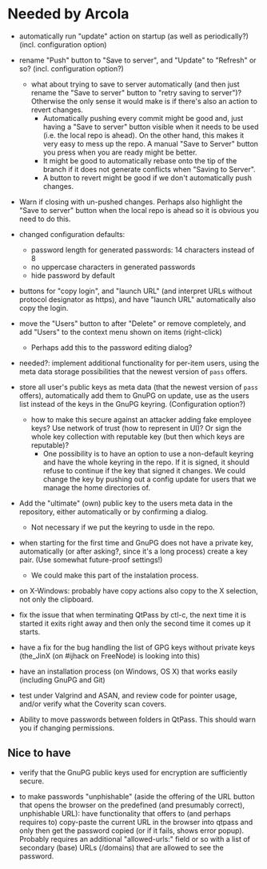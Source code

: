 # Needed by Arcola

* automatically run "update" action on startup (as well as
  periodically?)  (incl. configuration option)

* rename "Push" button to "Save to server", and "Update" to "Refresh"
  or so? (incl. configuration option?)

    * what about trying to save to server automatically (and then just
      rename the "Save to server" button to "retry saving to server")?
      Otherwise the only sense it would make is if there's also an
      action to revert changes.
        * Automatically pushing every commit might be good and, just having a 
          "Save to server" button visible when it needs to be used (i.e. the 
          local repo is ahead). On the other hand, this makes it very easy to 
          mess up the repo. A manual "Save to Server" button you press when 
          you are ready might be better.
        * It might be good to automatically rebase onto the tip of the branch 
          if it does not generate conflicts when "Saving to Server".
        * A button to revert might be good if we don't automatically push 
          changes.

* Warn if closing with un-pushed changes. Perhaps also highlight the "Save to 
server" button when the local repo is ahead so it is obvious you need to do 
this.

* changed configuration defaults:

    * password length for generated passwords: 14 characters instead of 8
    * no uppercase characters in generated passwords
    * hide password by default

* buttons for "copy login", and "launch URL" (and interpret URLs
  without protocol designator as https), and have "launch URL"
  automatically also copy the login.

* move the "Users" button to after "Delete" or remove completely, and
  add "Users" to the context menu shown on items (right-click)
    * Perhaps add this to the password editing dialog?

* needed?: implement additional functionality for per-item users,
  using the meta data storage possibilities that the newest version of
  `pass` offers.

* store all user's public keys as meta data (that the newest version
  of `pass` offers), automatically add them to GnuPG on update, use as
  the users list instead of the keys in the GnuPG
  keyring. (Configuration option?)

    * how to make this secure against an attacker adding fake employee
      keys?  Use network of trust (how to represent in UI)?  Or sign
      the whole key collection with reputable key (but then which keys
      are reputable)?
        * One possibility is to have an option to use a non-default keyring and 
          have the whole keyring in the repo. If it is signed, it should 
          refuse to continue if the key that signed it changes. We could change 
          the key by pushing out a config update for users that we manage the 
          home directories of. 

* Add the "ultimate" (own) public key to the users meta data in the
  repository, either automatically or by confirming a dialog.
    * Not necessary if we put the keyring to usde in the repo.

* when starting for the first time and GnuPG does not have a private
  key, automatically (or after asking?, since it's a long process)
  create a key pair. (Use somewhat future-proof settings!)
    * We could make this part of the instalation process.

* on X-Windows: probably have copy actions also copy to the X
  selection, not only the clipboard.

* fix the issue that when terminating QtPass by ctl-c, the next time
  it is started it exits right away and then only the second time it
  comes up it starts.

* have a fix for the bug handling the list of GPG keys without private
  keys (the_JinX (on #ijhack on FreeNode) is looking into this)

* have an installation process (on Windows, OS X) that works easily
  (including GnuPG and Git)

* test under Valgrind and ASAN, and review code for pointer usage,
  and/or verify what the Coverity scan covers.

* Ability to move passwords between folders in QtPass. This should warn you if 
  changing permissions.

## Nice to have

* verify that the GnuPG public keys used for encryption are
  sufficiently secure.

* to make passwords "unphishable" (aside the offering of the URL
  button that opens the browser on the predefined (and presumably
  correct), unphishable URL): have functionality that offers to (and
  perhaps requires to) copy-paste the current URL in the browser into
  qtpass and only then get the password copied (or if it fails, shows
  error popup). Probably requires an additional "allowed-urls:" field
  or so with a list of secondary (base) URLs (/domains) that are
  allowed to see the password.
